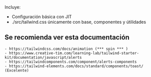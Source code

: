 Incluye:
- Configuración básica con JIT
- ./src/tailwind.css únicamente con base, componentes y útilidades

## Se recomienda ver esta documentación

    - https://tailwindcss.com/docs/animation (*** spin *** )
    - https://www.creative-tim.com/learning-lab/tailwind-starter-kit/documentation/javascript/alerts
    - https://tailwindcomponents.com/component/alerts-components
    - https://tailwind-elements.com/docs/standard/components/toast/ (Excelente)
